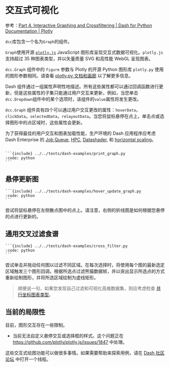 # 交互式可视化

参考：[Part 4\. Interactive Graphing and Crossfiltering | Dash for Python Documentation | Plotly](https://dash.plotly.com/interactive-graphing)

`dcc`库包含一个名为`Graph`的组件。

`Graph`使用开源 [`plotly.js`](https://github.com/plotly/plotly.js) JavaScript 图形库呈现交互式数据可视化。`plotly.js` 支持超过 35 种图表类型，并以矢量质量 SVG 和高性能 WebGL 呈现图表。

`dcc.Graph` 组件中的 `figure` 参数与 Plotly 的开源 Python 图形库 `plotly.py` 使用的图形参数相同。请查看 [plotly.py 文档和画廊](https://plotly.com/python) 以了解更多信息。

Dash 组件通过一组属性声明性地描述。所有这些属性都可以通过回调函数进行更新，但是这些属性的子集只能通过用户交互来更新，例如，当您单击`dcc.Dropdown`组件中的某个选项时，该组件的`value`属性将发生更改。

`dcc.Graph` 组件具有四个可以通过用户交互更改的属性：`hoverData`，`clickData`，`selectedData`，`relayoutData`。当您将鼠标悬停在点上，单击点或选择图形中的点区域时，这些属性会更新。

为了获得最佳的用户交互和图表加载性能，生产环境的 Dash 应用程序应考虑 Dash Enterprise 的 [Job Queue](https://plotly.com/dash/job-queue), [HPC](https://plotly.com/dash/big-data-for-python), [Datashader](https://plotly.com/dash/big-data-for-python), 和 [horizontal scaling](https://plotly.com/dash/kubernetes)。

````{dropdown} 这是一个在屏幕上打印这些属性的简单示例。

```{include} ../../tests/dash-examples/print_graph.py
:code: python
```
````

## 悬停更新图

````{dropdown} 当我们将鼠标悬停在散点图中的点上时，让我们通过更新时间序列来更新上一章中的世界指标示例。
```{include} ../../tests/dash-examples/hover_update_graph.py
:code: python
```
````

尝试将鼠标悬停在左侧散点图中的点上。请注意，右侧的折线图是如何根据您悬停的点进行更新的。

## 通用交叉过滤食谱

````{dropdown} 这是对六列数据集进行交叉过滤的更通用的示例。每个散点图的选择都会过滤基础数据集。
```{include} ../../tests/dash-examples/cross_filter.py
:code: python
```
````

尝试单击并拖动任何图以过滤不同区域。在每次选择时，将使用每个图的最新选定区域触发三个图形回调。根据所选点过滤熊猫数据帧，并以突出显示所选点的方式重新绘制图形，并将所选区域绘制为虚线矩形。

>顺便说一句，如果您发现自己过滤和可视化高维数据集，则应考虑检查 [并行坐标图表类型](https://plotly.com/python/parallel-coordinates-plot/)。

## 当前的局限性

目前，图形交互存在一些限制。

- 当前无法自定义悬停交互或选择框的样式。这个问题正在 <https://github.com/plotly/plotly.js/issues/1847> 中处理。

这些交互式绘图功能可以做很多事情。如果需要帮助来探索用例，请在 [Dash 社区论坛](https://community.plotly.com/c/dash) 中打开一个线程。
